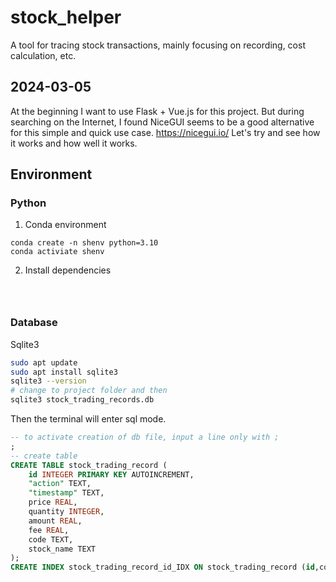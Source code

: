 # stock_helper
A tool for tracing stock transactions, mainly focusing on recording, cost calculation, etc. 
## 2024-03-05
At the beginning I want to use Flask + Vue.js for this project. But during searching on the Internet, I found NiceGUI seems to be a good alternative for this simple and quick use case.
https://nicegui.io/
Let's try and see how it works and how well it works.

## Environment
### Python
1. Conda environment
```shell
conda create -n shenv python=3.10
conda activiate shenv

```
2. Install dependencies
``` shell



```


### Database
Sqlite3
```bash
sudo apt update 
sudo apt install sqlite3
sqlite3 --version
# change to project folder and then
sqlite3 stock_trading_records.db

```
Then the terminal will enter sql mode.
```sql
-- to activate creation of db file, input a line only with ;
; 
-- create table
CREATE TABLE stock_trading_record (
	id INTEGER PRIMARY KEY AUTOINCREMENT,
	"action" TEXT,
	"timestamp" TEXT,
	price REAL,
	quantity INTEGER,
	amount REAL,
	fee REAL,
	code TEXT,
	stock_name TEXT
);
CREATE INDEX stock_trading_record_id_IDX ON stock_trading_record (id,code,stock_name);



```